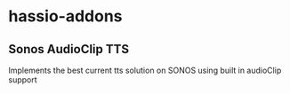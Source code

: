 # hassio-addons

## Sonos AudioClip TTS
Implements the best current tts solution on SONOS using built in audioClip support

